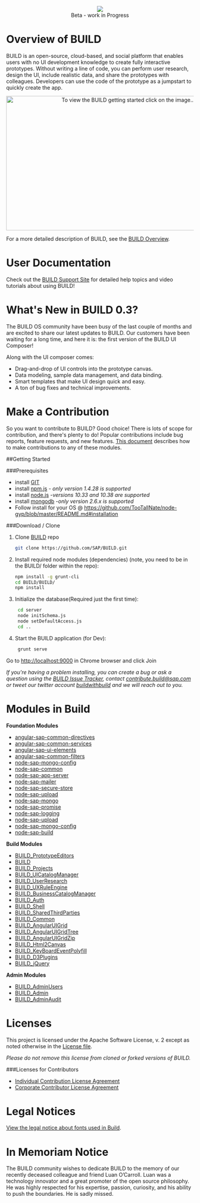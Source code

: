 <p align="center">
<a href="https://www.youtube.com/watch?v=PQaZqxVtln4
" target="_blank"><img src = "https://github.com/SAP/BUILD/blob/master/docs/images/BUILD_Logo_Light.png?raw=true" /></a>
<br />
Beta - work in Progress
</p>

# Overview of BUILD
BUILD  is an open-source, cloud-based, and social platform that enables users with no UI development knowledge to create fully interactive prototypes. Without writing a line of code, you can perform user research, design the UI, include realistic data, and share the prototypes with colleagues. Developers can use the code of the prototype as a jumpstart to quickly create the app.

<p align="center">
<a href="https://www.youtube.com/watch?v=PQaZqxVtln4
" target="_blank"><img src="https://github.com/SAP/BUILD/blob/data-model-samples/docs/images/image_youtube_email.png?raw=true" 
alt="To view the BUILD getting started click on the image..." width="640" height="360"/></a>
</p>

For a more detailed description of BUILD, see the [BUILD Overview](https://github.com/SAP/BUILD/wiki/BUILD-Overview).

# User Documentation
Check out the [BUILD Support Site](http://sap.github.io/BUILD_User_Assistance) for detailed help topics and video tutorials about using BUILD!

# What's New in BUILD 0.3?
The BUILD OS community have been busy of the last couple of months and are excited to share our latest updates to BUILD.
Our customers have been waiting for a long time, and here it is: the first version of the BUILD UI Composer! 

Along with the UI composer comes:
+ Drag-and-drop of UI controls into the prototype canvas.
+ Data modeling, sample data management, and data binding.
+ Smart templates that make UI design quick and easy.
+ A ton of bug fixes and technical improvements.

# Make a Contribution

So you want to contribute to BUILD? Good choice! There is lots of scope for contribution, and there's plenty to do! 
Popular contributions include bug reports, feature requests, and new features. [This document](https://github.com/SAP/BUILD/blob/master/Contributing.md) describes how to make contributions to any of these modules.

##Getting Started

###Prerequisites
- install [GIT](https://git-scm.com/downloads)
- install [npm.js](https://docs.npmjs.com/cli/install) - _*only version 1.4.28 is supported*_
- install [node.js](https://docs.npmjs.com/cli/install) -_*versions 10.33 and 10.38 are supported*_
- install [mongodb](https://www.mongodb.org/downloads#previous) -_*only version 2.6.x is supported*_
- Follow install for your OS @ https://github.com/TooTallNate/node-gyp/blob/master/README.md#installation


###Download / Clone

1. Clone [BUILD](https://github.com/SAP/BUILD) repo
    ```sh
    git clone https://github.com/SAP/BUILD.git
    ```

2. Install required node modules (dependencies) (note, you need to be in the BUILD/ folder within the repo):
    ```sh 
    npm install -g grunt-cli
    cd BUILD/BUILD/
    npm install
    ```
    
3. Initialize the database(Required just the first time):
   ```sh
    cd server
    node initSchema.js
    node setDefaultAccess.js
    cd ..
   ```
   
4. Start the BUILD application (for Dev):
    ```sh
     grunt serve
    ```

Go to [http://localhost:9000](http://localhost:9000) in Chrome browser and click Join

_If you're having a problem installing, you can create a bug or ask a question using the [BUILD Issue Tracker](https://github.com/SAP/BUILD/issues), contact contribute.build@sap.com or tweet our twitter account [buildwithbuild](https://twitter.com/buildwithbuild) and we will reach out to you._ 

# Modules in Build
**Foundation Modules**
+ [angular-sap-common-directives](https://github.com/sapbuild/angular-sap-common-directives)
+ [angular-sap-common-services](https://github.com/sapbuild/angular-sap-common-services)
+ [angular-sap-ui-elements](https://github.com/sapbuild/angular-sap-ui-elements)
+ [angular-sap-common-filters](https://github.com/sapbuild/angular-sap-common-filters)
+ [node-sap-mongo-config](https://github.com/sapbuild/node-sap-mongo-config)
+ [node-sap-common](https://github.com/sapbuild/Common)
+ [node-sap-app-server](https://github.com/sapbuild/node-sap-app-server)
+ [node-sap-mailer](https://github.com/sapbuild/node-sap-mailer)
+ [node-sap-secure-store](https://github.com/sapbuild/node-sap-secure-store)
+ [node-sap-upload](https://github.com/sapbuild/node-sap-upload)
+ [node-sap-mongo](https://github.com/sapbuild/node-sap-mongo)
+ [node-sap-promise](https://github.com/sapbuild/node-sap-promise)
+ [node-sap-logging](https://github.com/sapbuild/node-sap-logging)
+ [node-sap-upload](https://github.com/sapbuild/node-sap-upload)
+ [node-sap-mongo-config](https://github.com/sapbuild/node-sap-mongo-config)
+ [node-sap-build](https://github.com/sapbuild/node-sap-build)

**Build Modules**
+ [BUILD_PrototypeEditors](https://github.com/sapbuild/PrototypeEditors)
+ [BUILD](https://github.com/SAP/BUILD)
+ [BUILD_Projects](https://github.com/sapbuild/Projects)
+ [BUILD_UICatalogManager](https://github.com/sapbuild/UICatalogManager)
+ [BUILD_UserResearch](https://github.com/sapbuild/UserResearch)
+ [BUILD_UXRuleEngine](https://github.com/sapbuild/UXRuleEngine)
+ [BUILD_BusinessCatalogManager](https://github.com/sapbuild/BusinessCatalogManager)
+ [BUILD_Auth](https://github.com/sapbuild/Auth) 
+ [BUILD_Shell](https://github.com/sapbuild/Shell)
+ [BUILD_SharedThirdParties](https://github.com/sapbuild/SharedThirdParties)
+ [BUILD_Common](https://github.com/sapbuild/Common)
+ [BUILD_AngularUIGrid](https://github.com/sapbuild/NgUIGrid)
+ [BUILD_AngularUIGridTree](https://github.com/sapbuild/norman-angular-ui-tree)
+ [BUILD_AngularUIGridZip](https://github.com/sapbuild/AngularZip)
+ [BUILD_Html2Canvas](https://github.com/sapbuild/Html2Canvas)
+ [BUILD_KeyBoardEventPolyfill](https://github.com/sapbuild/norman-keyboard-event-polyfill)
+ [BUILD_D3Plugins](https://github.com/sapbuild/norman-d3-plugins)
+ [BUILD_jQuery](https://github.com/sapbuild/jquery-norman)

**Admin Modules**
+ [BUILD_AdminUsers](https://github.com/sapbuild/admin-users)
+ [BUILD_Admin](https://github.com/sapbuild/admin)
+ [BUILD_AdminAudit](https://github.wdf.sap.corp/UXD-BUILD-OPENSOURCE/BUILD_admin-audit)

# Licenses

This project is licensed under the Apache Software License, v. 2 except as noted otherwise in the [License file](https://github.com/SAP/BUILD/blob/master/LICENSE.txt).

_Please do not remove this license from cloned or forked versions of BUILD._

###Licenses for Contributors

+ [Individual Contribution License Agreement](https://github.com/SAP/BUILD/blob/master/docs/SAP%20License%20Agreements/SAP%2BIndividual%2BContributor%2BLicense%2BAgreement.pdf) 
+ [Corporate Contributor License Agreement](https://github.com/SAP/BUILD/blob/master/docs/SAP%20License%20Agreements/SAP%2BCorporate%2BContributor%2BLicense%2BAgreement.pdf) 

# Legal Notices

[View the legal notice about fonts used in Build](https://github.com/SAP/BUILD/wiki/Legal-Notice-About-Fonts).

# In Memoriam Notice

The BUILD community wishes to dedicate BUILD to the memory of our recently deceased colleague and friend Luan O’Carroll. Luan was a technology innovator and a great promoter of the open source philosophy. He was highly respected for his expertise, passion, curiosity, and his ability to push the boundaries. He is sadly missed.
